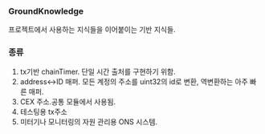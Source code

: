 ### GroundKnowledge
프로젝트에서 사용하는 지식들을 이어붙이는 기반 지식들.
### 종류
1. tx기반 chainTimer. 단일 시간 출처를 구현하기 위함.
2. address<->ID 매퍼. 모든 계정의 주소를 uint32의 id로 변환, 역변환하는 아주 빠른 매퍼.
3. CEX 주소.공통 모듈에서 사용됨.
4. 테스팅용 tx주소
5. 미터기나 모니터링의 자원 관리용 ONS 시스템.